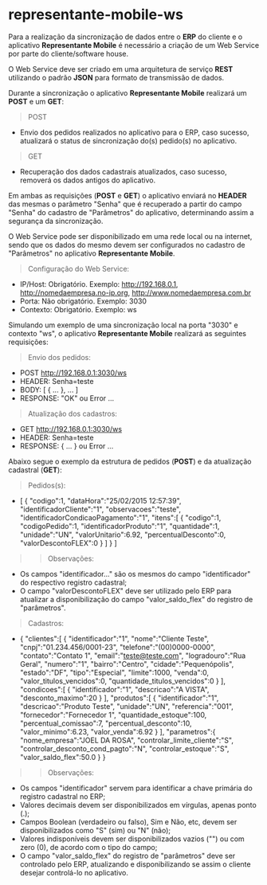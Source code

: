 # representante-mobile-ws

Para a realização da sincronização de dados entre o <b>ERP</b> do cliente e o aplicativo <b>Representante Mobile</b> é necessário a criação de um Web Service por parte do cliente/software house.

O Web Service deve ser criado em uma arquitetura de serviço <b>REST</b> utilizando o padrão <b>JSON</b> para formato de transmissão de dados.

Durante a sincronização o aplicativo <b>Representante Mobile</b> realizará um <b>POST</b> e um <b>GET</b>:

> POST
* Envio dos pedidos realizados no aplicativo para o ERP, caso sucesso, atualizará o status de sincronização do(s) pedido(s) no aplicativo.

> GET
* Recuperação dos dados cadastrais atualizados, caso sucesso, removerá os dados antigos do aplicativo.

Em ambas as requisições (<b>POST</b> e <b>GET</b>) o aplicativo enviará no <b>HEADER</b> das mesmas o parâmetro "Senha" que é recuperado a partir do campo "Senha" do cadastro de "Parâmetros" do aplicativo, determinando assim a segurança da sincronização.

O Web Service pode ser disponibilizado em uma rede local ou na internet, sendo que os dados do mesmo devem ser configurados no cadastro de "Parâmetros" no aplicativo <b>Representante Mobile</b>.

> Configuração do Web Service:
* IP/Host: Obrigatório. Exemplo: http://192.168.0.1, http://nomedaempresa.no-ip.org, http://www.nomedaempresa.com.br
* Porta: Não obrigatório. Exemplo: 3030
* Contexto: Obrigatório. Exemplo: ws

Simulando um exemplo de uma sincronização local na porta "3030" e contexto "ws", o aplicativo <b>Representante Mobile</b> realizará as seguintes requisições:

> Envio dos pedidos:
* POST http://192.168.0.1:3030/ws
* HEADER: Senha=teste
* BODY: [ { ... }, ... ]
* RESPONSE: "OK" ou Error ...

> Atualização dos cadastros:
* GET http://192.168.0.1:3030/ws
* HEADER: Senha=teste
* RESPONSE: { ... } ou Error ...

Abaixo segue o exemplo da estrutura de pedidos (<b>POST</b>) e da atualização cadastral (<b>GET</b>):

> Pedidos(s):
* [
   {
      "codigo":1,
      "dataHora":"25/02/2015 12:57:39",
      "identificadorCliente":"1",
      "observacoes":"teste",
      "identificadorCondicaoPagamento":"1",
      "itens":[
         {
            "codigo":1,
            "codigoPedido":1,
	    "identificadorProduto":"1",
            "quantidade":1,
	    "unidade":"UN",
            "valorUnitario":6.92,
	    "percentualDesconto":0,
            "valorDescontoFLEX":0
         }
      ]
   }
]

>> Observações:
* Os campos "identificador..." são os mesmos do campo "identificador" do respectivo registro cadastral;
* O campo "valorDescontoFLEX" deve ser utilizado pelo ERP para atualizar a disponibilização do campo "valor_saldo_flex" do registro de "parâmetros".

> Cadastros:
* {
   "clientes":[
      {
         "identificador":"1",
         "nome":"Cliente Teste",
         "cnpj":"01.234.456/0001-23",
         "telefone":"(00)0000-0000",
         "contato":"Contato 1",
         "email":"teste@teste.com",
         "logradouro":"Rua Geral",
         "numero":"1",
         "bairro":"Centro",
         "cidade":"Pequenópolis",
         "estado":"DF",
         "tipo":"Especial",
         "limite":1000,
         "venda":0,
         "valor_titulos_vencidos":0,
         "quantidade_titulos_vencidos":0
      }
   ],
   "condicoes":[
      {
         "identificador":"1",
         "descricao":"A VISTA",
         "desconto_maximo":20
      }
   ],
   "produtos":[
      {
         "identificador":"1",
         "descricao":"Produto Teste",
         "unidade":"UN",
         "referencia":"001",
         "fornecedor":"Fornecedor 1",
         "quantidade_estoque":100,
         "percentual_comissao":7,
         "percentual_desconto":10,
         "valor_minimo":6.23,
         "valor_venda":6.92
      }
   ],
   "parametros":{
      "nome_empresa":"JOEL DA ROSA",
      "controlar_limite_cliente":"S",
      "controlar_desconto_cond_pagto":"N",
      "controlar_estoque":"S",
      "valor_saldo_flex":50.0
   }
}

>> Observações:
* Os campos "identificador" servem para identificar a chave primária do registro cadastral no ERP;
* Valores decimais devem ser disponibilizados em vírgulas, apenas ponto (.);
* Campos Boolean (verdadeiro ou falso), Sim e Não, etc, devem ser disponibilizados como "S" (sim) ou "N" (não);
* Valores indisponíveis devem ser disponibilizados vazios ("") ou com zero (0), de acordo com o tipo do campo;
* O campo "valor_saldo_flex" do registro de "parâmetros" deve ser controlado pelo ERP, atualizando e disponibilizando se assim o cliente desejar controlá-lo no aplicativo.
